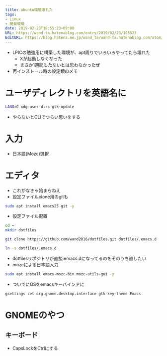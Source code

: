 ```yaml
---
title: ubuntu環境壊れた
tags:
- Linux
- 開発環境
date: 2019-02-23T18:55:23+09:00
URL: https://wand-ta.hatenablog.com/entry/2019/02/23/185523
EditURL: https://blog.hatena.ne.jp/wand_ta/wand-ta.hatenablog.com/atom/entry/17680117126978140001
---
```




- LPICの勉強用に構築した環境が、apt周りでいろいろやってたら壊れた
    - Xが起動しなくなった
    - まさか1週間もたないとは思わなかったぜ
- 再インストール時の設定類のメモ



# ユーザディレクトリを英語名に

```sh
LANG=C xdg-user-dirs-gtk-update
```

- やらないとCLIでつらい思いをする


# 入力

- 日本語(Mozc)選択


# エディタ

- これがなきゃ始まらねえ
- 設定ファイルclone用のgitも

```sh
sudo apt install emacs25 git -y
```

- 設定ファイル配置

```sh
cd ~
mkdir dotfiles

git clone https://github.com/wand2016/dotfiles.git dotfiles/.emacs.d

ln -s dotfiles/.emacs.d
```

- dotfilesリポジトリが直接.emacs.dになってるのをそのうち直したい
- mozcによる日本語入力

```sh
sudo apt install emacs-mozc-bin mozc-utils-gui -y
```

- ついでにOSをemacsキーバインドに

```sh
gsettings set org.gnome.desktop.interface gtk-key-theme Emacs
```


# GNOMEのやつ

## キーボード

- CapsLockをCtrlにする




